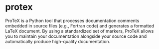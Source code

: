 # protex
ProTeX is a Python tool that processes documentation comments embedded in source files (e.g., Fortran code) and generates a formatted LaTeX document. By using a standardized set of markers, ProTeX allows you to maintain your documentation alongside your source code and automatically produce high-quality documentation.
